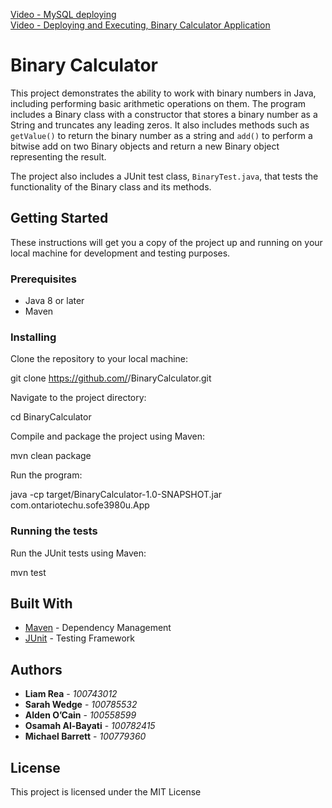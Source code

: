 [Video - MySQL deploying](https://www.youtube.com/watch?v=vM4yo5_UWqA) <br>
[Video - Deploying and Executing, Binary Calculator Application](https://www.youtube.com/watch?v=vM4yo5_UWqA)

# Binary Calculator

This project demonstrates the ability to work with binary numbers in Java, including performing basic arithmetic operations on them. The program includes a Binary class with a constructor that stores a binary number as a String and truncates any leading zeros. It also includes methods such as `getValue()` to return the binary number as a string and `add()` to perform a bitwise add on two Binary objects and return a new Binary object representing the result.

The project also includes a JUnit test class, `BinaryTest.java`, that tests the functionality of the Binary class and its methods.

## Getting Started

These instructions will get you a copy of the project up and running on your local machine for development and testing purposes.

### Prerequisites

- Java 8 or later
- Maven

### Installing

Clone the repository to your local machine:

git clone https://github.com/<username>/BinaryCalculator.git

Navigate to the project directory:

cd BinaryCalculator

Compile and package the project using Maven:

mvn clean package

Run the program:

java -cp target/BinaryCalculator-1.0-SNAPSHOT.jar com.ontariotechu.sofe3980u.App

### Running the tests

Run the JUnit tests using Maven:

mvn test

## Built With

- [Maven](https://maven.apache.org/) - Dependency Management
- [JUnit](https://junit.org/) - Testing Framework

## Authors

- **Liam Rea** - *100743012*
- **Sarah Wedge** - *100785532*
- **Alden O’Cain** - *100558599*
- **Osamah Al-Bayati** - *100782415*
- **Michael Barrett** - *100779360*

## License

This project is licensed under the MIT License
